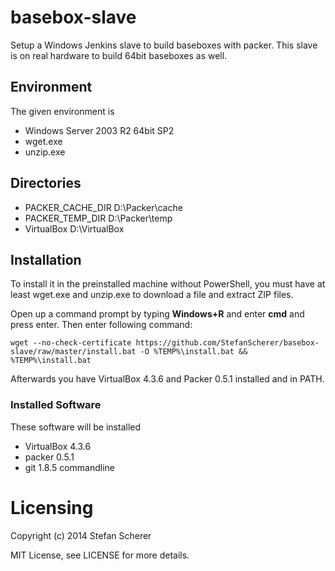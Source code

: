 # basebox-slave

Setup a Windows Jenkins slave to build baseboxes with packer.
This slave is on real hardware to build 64bit baseboxes as well.

## Environment
The given environment is

* Windows Server 2003 R2 64bit SP2
* wget.exe
* unzip.exe

## Directories
* PACKER_CACHE_DIR D:\Packer\cache
* PACKER_TEMP_DIR D:\Packer\temp
* VirtualBox D:\VirtualBox

## Installation
To install it in the preinstalled machine without PowerShell, you must
have at least wget.exe and unzip.exe to download a file and extract ZIP files.

Open up a command prompt by typing **Windows+R** and enter **cmd** and press enter.
Then enter following command:

    wget --no-check-certificate https://github.com/StefanScherer/basebox-slave/raw/master/install.bat -O %TEMP%\install.bat && %TEMP%\install.bat

Afterwards you have VirtualBox 4.3.6 and Packer 0.5.1 installed and in PATH.

### Installed Software
These software will be installed

* VirtualBox 4.3.6
* packer 0.5.1
* git 1.8.5 commandline

# Licensing
Copyright (c) 2014 Stefan Scherer

MIT License, see LICENSE for more details.


    
